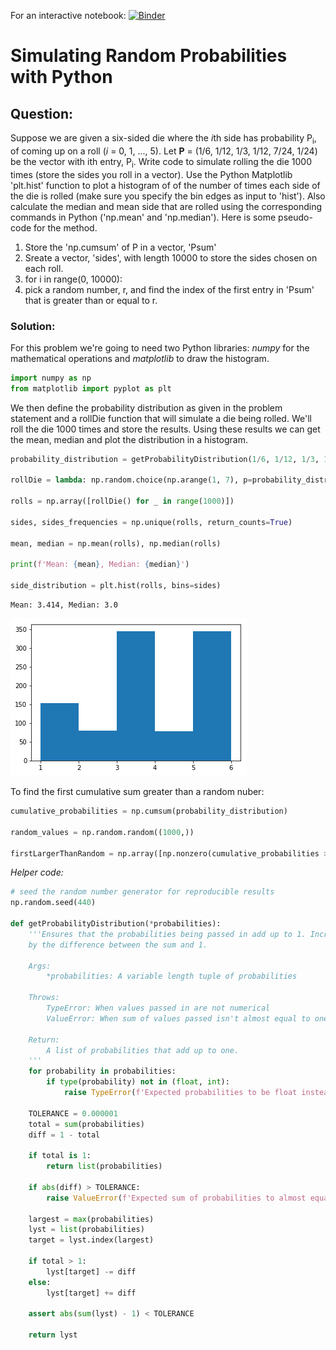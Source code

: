 For an interactive notebook:     [![Binder](https://mybinder.org/badge.svg)](https://mybinder.org/v2/gh/tonisheen/simulate-die-roll/master)

# Simulating Random Probabilities with Python

## Question:

Suppose we are given a six-sided die where the *i*th side has probability P<sub>i</sub>, of coming up on a roll (*i* = 0, 1, ..., 5). Let **P** = (1/6, 1/12, 1/3, 1/12, 7/24, 1/24) be the vector with ith entry, P<sub>i</sub>. Write code to simulate rolling the die 1000 times (store the sides you roll in a vector). Use the Python Matplotlib 'plt.hist' function to plot a histogram of of the number of times each side of the die is rolled (make sure you specify the bin edges as input to 'hist'). Also calculate the median and mean side that are rolled using the corresponding commands in Python ('np.mean' and 'np.median'). Here is some pseudo-code for the method.

1. Store the 'np.cumsum' of P in a vector, 'Psum'
2. Sreate a vector, 'sides', with length 10000 to store the sides chosen on each roll.
3. for i in range(0, 10000):
4. pick a random number, r, and find the index of the first entry in 'Psum' that is greater than or equal to r.

### Solution:

For this problem we're going to need two Python libraries: *numpy* for the mathematical operations and *matplotlib* to draw the histogram.


```python
import numpy as np
from matplotlib import pyplot as plt
```

We then define the probability distribution as given in the problem statement and a rollDie function that will simulate a die being rolled. We'll roll the die 1000 times and store the results. Using these results we can get the mean, median and plot the distribution in a histogram.


```python
probability_distribution = getProbabilityDistribution(1/6, 1/12, 1/3, 1/12, 7/24, 1/24) # helper function implemented in last cell

rollDie = lambda: np.random.choice(np.arange(1, 7), p=probability_distribution)

rolls = np.array([rollDie() for _ in range(1000)])

sides, sides_frequencies = np.unique(rolls, return_counts=True)

mean, median = np.mean(rolls), np.median(rolls)

print(f'Mean: {mean}, Median: {median}')

side_distribution = plt.hist(rolls, bins=sides)
```

    Mean: 3.414, Median: 3.0
    


![png](output_7_1.png)


To find the first cumulative sum greater than a random nuber:


```python
cumulative_probabilities = np.cumsum(probability_distribution)

random_values = np.random.random((1000,))

firstLargerThanRandom = np.array([np.nonzero(cumulative_probabilities >= random_value)[0][0] for random_value in random_values])
```

*Helper code:*


```python
# seed the random number generator for reproducible results
np.random.seed(440)

def getProbabilityDistribution(*probabilities):
    '''Ensures that the probabilities being passed in add up to 1. Increments the highest value passed in 
    by the difference between the sum and 1.
    
    Args:
        *probabilities: A variable length tuple of probabilities
        
    Throws:
        TypeError: When values passed in are not numerical
        ValueError: When sum of values passed isn't almost equal to one
    
    Return:
        A list of probabilities that add up to one.
    '''
    for probability in probabilities:
        if type(probability) not in (float, int):
            raise TypeError(f'Expected probabilities to be float instead got {type(probability)}')
    
    TOLERANCE = 0.000001
    total = sum(probabilities)
    diff = 1 - total
    
    if total is 1:
        return list(probabilities)
            
    if abs(diff) > TOLERANCE:
        raise ValueError(f'Expected sum of probabilities to almost equal 1 instead sum is {sum(probabilities)}')
    
    largest = max(probabilities)
    lyst = list(probabilities)
    target = lyst.index(largest)
    
    if total > 1:
        lyst[target] -= diff
    else:
        lyst[target] += diff
    
    assert abs(sum(lyst) - 1) < TOLERANCE
    
    return lyst
```
